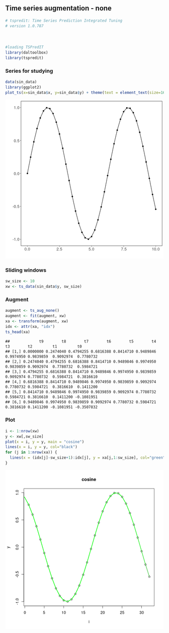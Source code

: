 ## Time series augmentation - none


```r
# tspredit: Time Series Prediction Integrated Tuning
# version 1.0.787



#loading TSPredIT
library(daltoolbox) 
library(tspredit) 
```

### Series for studying


```r
data(sin_data)
library(ggplot2)
plot_ts(x=sin_data$x, y=sin_data$y) + theme(text = element_text(size=16))
```

![plot of chunk unnamed-chunk-2](fig/ts_aug_none/unnamed-chunk-2-1.png)

### Sliding windows


```r
sw_size <- 10
xw <- ts_data(sin_data$y, sw_size)
```

### Augment


```r
augment <- ts_aug_none()
augment <- fit(augment, xw)
xa <- transform(augment, xw)
idx <- attr(xa, "idx")
ts_head(xa)
```

```
##             t9        t8        t7        t6        t5        t4        t3        t2         t1         t0
## [1,] 0.0000000 0.2474040 0.4794255 0.6816388 0.8414710 0.9489846 0.9974950 0.9839859  0.9092974  0.7780732
## [2,] 0.2474040 0.4794255 0.6816388 0.8414710 0.9489846 0.9974950 0.9839859 0.9092974  0.7780732  0.5984721
## [3,] 0.4794255 0.6816388 0.8414710 0.9489846 0.9974950 0.9839859 0.9092974 0.7780732  0.5984721  0.3816610
## [4,] 0.6816388 0.8414710 0.9489846 0.9974950 0.9839859 0.9092974 0.7780732 0.5984721  0.3816610  0.1411200
## [5,] 0.8414710 0.9489846 0.9974950 0.9839859 0.9092974 0.7780732 0.5984721 0.3816610  0.1411200 -0.1081951
## [6,] 0.9489846 0.9974950 0.9839859 0.9092974 0.7780732 0.5984721 0.3816610 0.1411200 -0.1081951 -0.3507832
```

### Plot


```r
i <- 1:nrow(xw)
y <- xw[,sw_size]
plot(x = i, y = y, main = "cosine")
lines(x = i, y = y, col="black")
for (j in 1:nrow(xa)) {
  lines(x = (idx[j]-sw_size+1):idx[j], y = xa[j,1:sw_size], col="green")
}
```

![plot of chunk unnamed-chunk-5](fig/ts_aug_none/unnamed-chunk-5-1.png)

